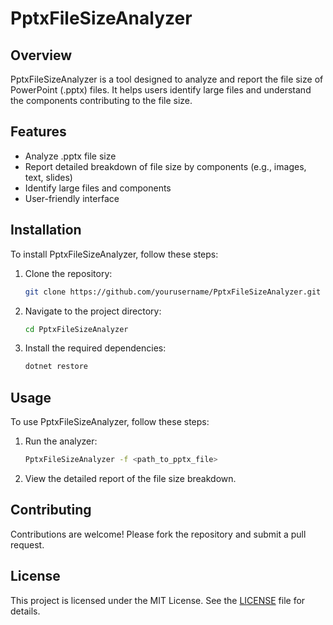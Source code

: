 # PptxFileSizeAnalyzer

## Overview
PptxFileSizeAnalyzer is a tool designed to analyze and report the file size of PowerPoint (.pptx) files. It helps users identify large files and understand the components contributing to the file size.

## Features
- Analyze .pptx file size
- Report detailed breakdown of file size by components (e.g., images, text, slides)
- Identify large files and components
- User-friendly interface

## Installation
To install PptxFileSizeAnalyzer, follow these steps:
1. Clone the repository:
    ```sh
    git clone https://github.com/yourusername/PptxFileSizeAnalyzer.git
    ```
2. Navigate to the project directory:
    ```sh
    cd PptxFileSizeAnalyzer
    ```
3. Install the required dependencies:
    ```sh
    dotnet restore
    ```

## Usage
To use PptxFileSizeAnalyzer, follow these steps:
1. Run the analyzer:
    ```sh
    PptxFileSizeAnalyzer -f <path_to_pptx_file>
    ```
2. View the detailed report of the file size breakdown.

## Contributing
Contributions are welcome! Please fork the repository and submit a pull request.

## License
This project is licensed under the MIT License. See the [LICENSE](LICENSE) file for details.
